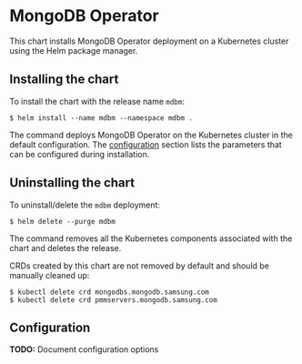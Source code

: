 # MongoDB Operator

This chart installs MongoDB Operator deployment on a Kubernetes cluster using
the Helm package manager.

## Installing the chart

To install the chart with the release name `mdbm`:

```
$ helm install --name mdbm --namespace mdbm .
```

The command deploys MongoDB Operator on the Kubernetes cluster in the default
configuration. The [configuration](#configuration) section lists the parameters
that can be configured during installation.

## Uninstalling the chart

To uninstall/delete the `mdbm` deployment:

```
$ helm delete --purge mdbm
```

The command removes all the Kubernetes components associated with the chart and
deletes the release.

CRDs created by this chart are not removed by default and should be manually
cleaned up:

```
$ kubectl delete crd mongodbs.mongodb.samsung.com
$ kubectl delete crd pmmservers.mongodb.samsung.com
```

## Configuration

**TODO:** Document configuration options

